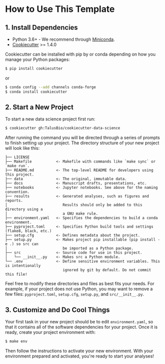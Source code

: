 # How to Use This Template 

## 1. Install Dependencies
 
 - Python 3.6+ - We recommend through
   [Miniconda](https://docs.conda.io/en/latest/miniconda.html).
 - [Cookiecutter](http://cookiecutter.readthedocs.org/en/latest/installation.html) >=
   1.4.0
   
 Cookiecutter can be installed with pip by or conda depending on how you manage
 your Python packages:

``` bash
$ pip install cookiecutter
```

or

``` bash
$ conda config --add channels conda-forge
$ conda install cookiecutter
```

## 2. Start a New Project

To start a new data science project first run:

``` bash
$ cookiecutter gh:TalusBio/cookiecutter-data-science
```

After running the command you will be directed through a series of prompts to
finish setting up your project. The directory structure of your new project
will look like this:

```
├── LICENSE
├── Makefile           <- Makefile with commands like `make sync` or `make run`.
├── README.md          <- The top-level README for developers using this project.
├── data               <- The original, immutable data.
├── docs               <- Manuscript drafts, presentations, etc.
├── notebooks          <- Jupyter notebooks. See above for the naming convention.
├── results            <- Generated analyses, such as figures and reports. 
│                         Results should only be added to this directory using a
│                         a GNU make rule.
├── environment.yaml   <- Specifies the dependencies to build a conda environment.
├── pyproject.toml     <- Specifies Python build tools and settings (flake8, black, etc.)
├── setup.cfg          <- Defines metadata about the project. 
├── setup.py           <- Makes project pip installable (pip install -e .) so src can 
│                         be imported as a Python package.
├── src                <- Source code for use in this project.
│   └── __init__.py    <- Makes src a Python module.
└── .env               <- Define sensitive environment variables. This is intentionally 
                          ignored by git by default. Do not commit this file!
```

Feel free to modify these directories and files as best fits your needs. For
example, if your project does not use Python, you may want to remove a few
files: `pyproject.toml`, `setup.cfg`, `setup.py`, and `src/__init__.py`.


## 3. Customize and Do Cool Things

Your first task in your new project should be to edit `environment.yaml`, so
that it contains all of the software dependencies for your project. Once it 
is ready, create your project environment with:

```bash
$ make env
```

Then follow the instructions to activate your new environment. With your
environment prepared and activated, you're ready to start your analyses!

